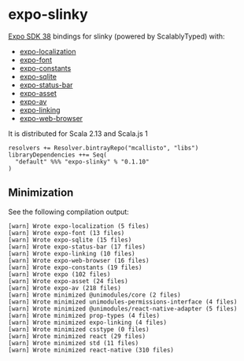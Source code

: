 # expo-slinky
[Expo SDK 38](https://dev.to/expo/expo-sdk-38-is-now-available-5aa0) bindings for slinky (powered by ScalablyTyped) with:
 * [expo-localization](https://docs.expo.io/versions/v38.0.0/sdk/localization/) 
 * [expo-font](https://docs.expo.io/versions/v38.0.0/sdk/font/)
 * [expo-constants](https://docs.expo.io/versions/v38.0.0/sdk/constants/)
 * [expo-sqlite](https://docs.expo.io/versions/v38.0.0/sdk/sqlite/)
 * [expo-status-bar](https://docs.expo.io/versions/v38.0.0/sdk/status-bar/)
 * [expo-asset](https://docs.expo.io/versions/v38.0.0/sdk/asset/)
 * [expo-av](https://docs.expo.io/versions/v38.0.0/sdk/audio/)
 * [expo-linking](https://docs.expo.io/workflow/linking/)
 * [expo-web-browser](https://docs.expo.io/versions/v38.0.0/sdk/webbrowser/)

It is distributed for Scala 2.13 and Scala.js 1

```
resolvers += Resolver.bintrayRepo("mcallisto", "libs")
libraryDependencies ++= Seq(
  "default" %%% "expo-slinky" % "0.1.10" 
) 
```

## Minimization

See the following compilation output:

```
[warn] Wrote expo-localization (5 files)
[warn] Wrote expo-font (13 files)
[warn] Wrote expo-sqlite (15 files)
[warn] Wrote expo-status-bar (17 files)
[warn] Wrote expo-linking (10 files)
[warn] Wrote expo-web-browser (16 files)
[warn] Wrote expo-constants (19 files)
[warn] Wrote expo (102 files)
[warn] Wrote expo-asset (24 files)
[warn] Wrote expo-av (218 files)
[warn] Wrote minimized @unimodules/core (2 files)
[warn] Wrote minimized unimodules-permissions-interface (4 files)
[warn] Wrote minimized @unimodules/react-native-adapter (5 files)
[warn] Wrote minimized prop-types (4 files)
[warn] Wrote minimized expo-linking (4 files)
[warn] Wrote minimized csstype (0 files)
[warn] Wrote minimized react (29 files)
[warn] Wrote minimized std (11 files)
[warn] Wrote minimized react-native (310 files)
```